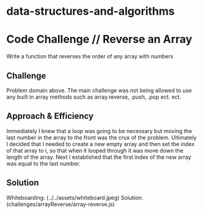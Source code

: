 # data-structures-and-algorithms

# Code Challenge // Reverse an Array
Write a function that reverses the order of any array with numbers

## Challenge
Problem domain above. The main challenge was not being allowed to use any built in array methods such as array.reverse, .push, .pop ect. ect. 

## Approach & Efficiency
Immediately I knew that a loop was going to be necessary but moving the last number in the array to the front was the crux of the problem. Ultimately I decided that I needed to create a new empty array and then set the index of that array to i, so that when it looped through it was move down the length of the array. Next I established that the first index of the new array was equal to the last number. 

## Solution
Whiteboarding: (../../assets/whiteboard.jpeg)
Solution: (challenges/arrayReverse/array-reverse.js)